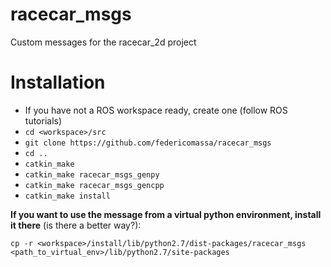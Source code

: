 # racecar_msgs
Custom messages for the racecar_2d project

# Installation

- If you have not a ROS workspace ready, create one (follow ROS tutorials)
- `cd <workspace>/src`
- `git clone https://github.com/federicomassa/racecar_msgs`
- `cd ..`
- `catkin_make`
- `catkin_make racecar_msgs_genpy`
- `catkin_make racecar_msgs_gencpp`
- `catkin_make install`

**If you want to use the message from a virtual python environment, install it there** (is there a better way?):

`cp -r <workspace>/install/lib/python2.7/dist-packages/racecar_msgs <path_to_virtual_env>/lib/python2.7/site-packages`
